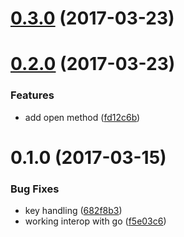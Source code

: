 <a name="0.3.0"></a>
# [0.3.0](https://github.com/ipfs/js-datastore-level/compare/v0.2.0...v0.3.0) (2017-03-23)



<a name="0.2.0"></a>
# [0.2.0](https://github.com/ipfs/js-datastore-level/compare/v0.1.0...v0.2.0) (2017-03-23)


### Features

* add open method ([fd12c6b](https://github.com/ipfs/js-datastore-level/commit/fd12c6b))



<a name="0.1.0"></a>
# 0.1.0 (2017-03-15)


### Bug Fixes

* key handling ([682f8b3](https://github.com/ipfs/js-datastore-level/commit/682f8b3))
* working interop with go ([f5e03c6](https://github.com/ipfs/js-datastore-level/commit/f5e03c6))



